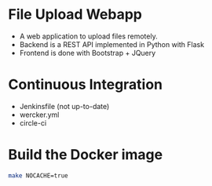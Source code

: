 # File Upload Webapp

* A web application to upload files remotely.
* Backend is a REST API implemented in Python with Flask
* Frontend is done with Bootstrap + JQuery

# Continuous Integration

* Jenkinsfile (not up-to-date)
* wercker.yml
* circle-ci

# Build the Docker image

```bash
make NOCACHE=true
```
